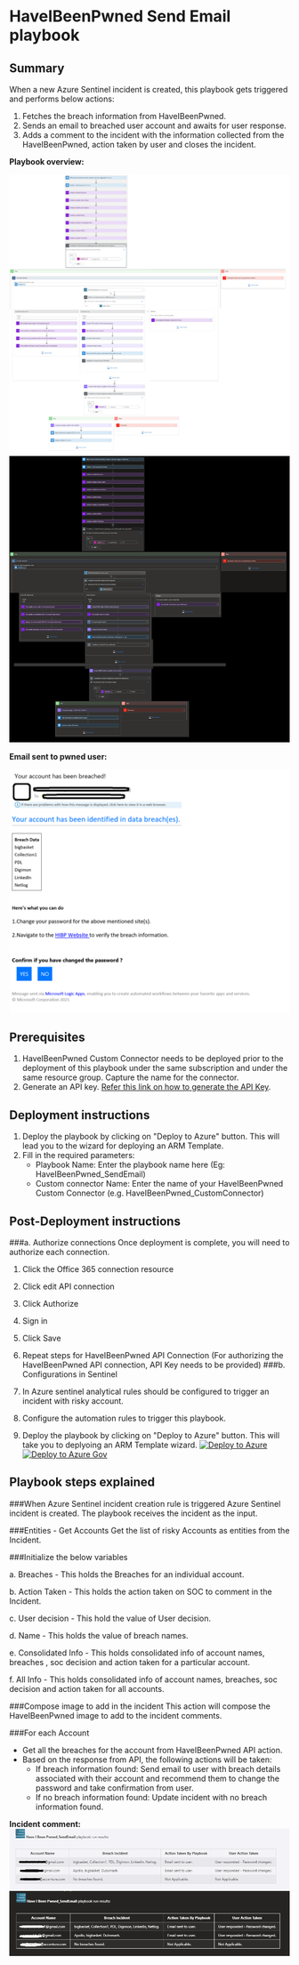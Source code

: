 # HaveIBeenPwned Send Email playbook
 ## Summary
 When a new Azure Sentinel incident is created, this playbook gets triggered and performs below actions:
 1. Fetches the breach information from HaveIBeenPwned.
 1. Sends an email to breached user account and awaits for user response.
 1. Adds a comment to the incident with the information collected from the HaveIBeenPwned, action taken by user and closes the incident.


**Playbook overview:**

 ![HaveIBeenPwned-ResponseonTeams](./Images/PlaybookdesignerLight.png)<br>
 ![HaveIBeenPwned-ResponseonTeams](./Images/PlaybookdesignerDark.png)<br>

 
**Email sent to pwned user:**

 ![HaveIBeenPwned-ResponseonTeams](./Images/Email.PNG)

 ## Prerequisites 

1. HaveIBeenPwned Custom Connector needs to be deployed prior to the deployment of this playbook under the same subscription and under the same resource group. Capture the name for the connector.
2. Generate an API key. [Refer this link on how to generate the API Key](https://haveibeenpwned.com/API/Key).


## Deployment instructions 
1. Deploy the playbook by clicking on "Deploy to Azure" button. This will lead you to the wizard for deploying an ARM Template.
2. Fill in the required parameters:
    * Playbook Name: Enter the playbook name here (Eg: HaveIBeenPwned_SendEmail)
    * Custom connector Name: Enter the name of your HaveIBeenPwned Custom Connector (e.g. HaveIBeenPwned_CustomConnector)
    
## Post-Deployment instructions 
###a. Authorize connections
Once deployment is complete, you will need to authorize each connection.
1.	Click the Office 365 connection resource
2.	Click edit API connection
3.	Click Authorize
4.	Sign in
5.	Click Save
6.	Repeat steps for HaveIBeenPwned API Connection (For authorizing the HaveIBeenPwned API connection, API Key needs to be provided)
###b. Configurations in Sentinel
1. In Azure sentinel analytical rules should be configured to trigger an incident with risky account.
2. Configure the automation rules to trigger this playbook.

1. Deploy the playbook by clicking on "Deploy to Azure" button. This will take you to deplyoing an ARM Template wizard.
[![Deploy to Azure](https://aka.ms/deploytoazurebutton)](https://portal.azure.com/#create/Microsoft.Template/uri/https%3A%2F%2Fraw.githubusercontent.com%2FAzure%2FAzure-Sentinel%2Fmaster%2FPlaybooks%2FHaveIBeenPwned%2FPlaybooks%2FHaveIBeenPwned_SendEmail%2Fazuredeploy.json)
[![Deploy to Azure Gov](https://aka.ms/deploytoazuregovbutton)](https://portal.azure.us/#create/Microsoft.Template/uri/https%3A%2F%2Fraw.githubusercontent.com%2FAzure%2FAzure-Sentinel%2Fmaster%2FPlaybooks%2FHaveIBeenPwned%2FPlaybooks%2FHaveIBeenPwned_SendEmail%2Fazuredeploy.json)


## Playbook steps explained

###When Azure Sentinel incident creation rule is triggered
Azure Sentinel incident is created. The playbook receives the incident as the input.

###Entities - Get Accounts
Get the list of risky Accounts as entities from the Incident.

###Initialize the below variables

  a. Breaches - This holds the Breaches for an individual account.

  b. Action Taken - This holds the action taken on SOC to comment in the Incident.

  c. User decision - This hold the value of User decision.

  d. Name -  This holds the value of breach names.

  e. Consolidated Info - This holds consolidated info of account names, breaches , soc decision and action taken for a particular account.

  f. All Info - This holds consolidated info of account names, breaches, soc decision and action taken for all accounts.

 ###Compose image to add in the incident
This action will compose the HaveIBeenPwned image to add to the incident comments.

###For each Account
* Get all the breaches for the account from HaveIBeenPwned API action.
* Based on the response from API, the following actions will be taken:
  * If breach information found: Send email to user with breach details associated with their account and recommend them to change the password and take confirmation from user.
  * If no breach information found: Update incident with no breach information found.


**Incident comment:**
  ![HaveIBeenPwned-ResponseonTeams](./Images/IncidentcommentLight.PNG)
  ![HaveIBeenPwned-ResponseonTeams](./Images/IncidentcommentDark.PNG)